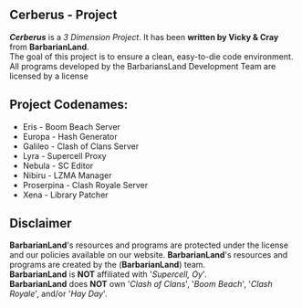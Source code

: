 ## Cerberus - Project

***Cerberus*** is a _3 Dimension Project_.
It has been **written by Vicky & Cray** from **BarbarianLand**.  
The goal of this project is to ensure a clean, easy-to-die code environment.
All programs developed by the BarbariansLand Development Team are licensed by a license

## Project Codenames:
* Eris - Boom Beach Server
* Europa - Hash Generator
* Galileo - Clash of Clans Server
* Lyra - Supercell Proxy
* Nebula - SC Editor
* Nibiru - LZMA Manager
* Proserpina - Clash Royale Server
* Xena - Library Patcher

## Disclaimer
**BarbarianLand**'s resources and programs are protected under the license and our policies available on our website.
**BarbarianLand**'s resources and programs are created by the (**BarbarianLand**) team.  
**BarbarianLand** is **NOT** affiliated with '_Supercell, Oy_'.  
**BarbarianLand** does **NOT** own '_Clash of Clans_', '_Boom Beach_', '_Clash Royale_', and/or '_Hay Day_'.

